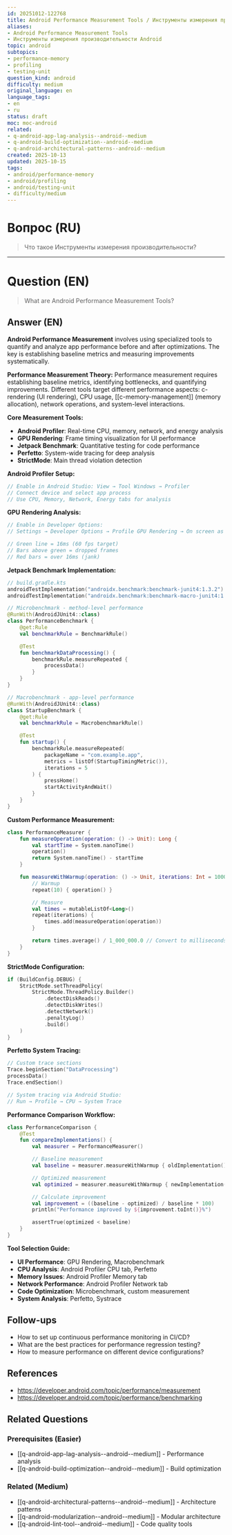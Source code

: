```yaml
---
id: 20251012-122768
title: Android Performance Measurement Tools / Инструменты измерения производительности
aliases:
- Android Performance Measurement Tools
- Инструменты измерения производительности Android
topic: android
subtopics:
- performance-memory
- profiling
- testing-unit
question_kind: android
difficulty: medium
original_language: en
language_tags:
- en
- ru
status: draft
moc: moc-android
related:
- q-android-app-lag-analysis--android--medium
- q-android-build-optimization--android--medium
- q-android-architectural-patterns--android--medium
created: 2025-10-13
updated: 2025-10-15
tags:
- android/performance-memory
- android/profiling
- android/testing-unit
- difficulty/medium
---
```


# Вопрос (RU)
> Что такое Инструменты измерения производительности?

---

# Question (EN)
> What are Android Performance Measurement Tools?

## Answer (EN)
**Android Performance Measurement** involves using specialized tools to quantify and analyze app performance before and after optimizations. The key is establishing baseline metrics and measuring improvements systematically.

**Performance Measurement Theory:**
Performance measurement requires establishing baseline metrics, identifying bottlenecks, and quantifying improvements. Different tools target different performance aspects: c-rendering (UI rendering), CPU usage, [[c-memory-management]] (memory allocation), network operations, and system-level interactions.

**Core Measurement Tools:**
- **Android Profiler**: Real-time CPU, memory, network, and energy analysis
- **GPU Rendering**: Frame timing visualization for UI performance
- **Jetpack Benchmark**: Quantitative testing for code performance
- **Perfetto**: System-wide tracing for deep analysis
- **StrictMode**: Main thread violation detection

**Android Profiler Setup:**
```kotlin
// Enable in Android Studio: View → Tool Windows → Profiler
// Connect device and select app process
// Use CPU, Memory, Network, Energy tabs for analysis
```

**GPU Rendering Analysis:**
```kotlin
// Enable in Developer Options:
// Settings → Developer Options → Profile GPU Rendering → On screen as bars

// Green line = 16ms (60 fps target)
// Bars above green = dropped frames
// Red bars = over 16ms (jank)
```

**Jetpack Benchmark Implementation:**
```kotlin
// build.gradle.kts
androidTestImplementation("androidx.benchmark:benchmark-junit4:1.3.2")
androidTestImplementation("androidx.benchmark:benchmark-macro-junit4:1.3.2")

// Microbenchmark - method-level performance
@RunWith(AndroidJUnit4::class)
class PerformanceBenchmark {
    @get:Rule
    val benchmarkRule = BenchmarkRule()

    @Test
    fun benchmarkDataProcessing() {
        benchmarkRule.measureRepeated {
            processData()
        }
    }
}

// Macrobenchmark - app-level performance
@RunWith(AndroidJUnit4::class)
class StartupBenchmark {
    @get:Rule
    val benchmarkRule = MacrobenchmarkRule()

    @Test
    fun startup() {
        benchmarkRule.measureRepeated(
            packageName = "com.example.app",
            metrics = listOf(StartupTimingMetric()),
            iterations = 5
        ) {
            pressHome()
            startActivityAndWait()
        }
    }
}
```

**Custom Performance Measurement:**
```kotlin
class PerformanceMeasurer {
    fun measureOperation(operation: () -> Unit): Long {
        val startTime = System.nanoTime()
        operation()
        return System.nanoTime() - startTime
    }

    fun measureWithWarmup(operation: () -> Unit, iterations: Int = 1000): Double {
        // Warmup
        repeat(10) { operation() }

        // Measure
        val times = mutableListOf<Long>()
        repeat(iterations) {
            times.add(measureOperation(operation))
        }

        return times.average() / 1_000_000.0 // Convert to milliseconds
    }
}
```

**StrictMode Configuration:**
```kotlin
if (BuildConfig.DEBUG) {
    StrictMode.setThreadPolicy(
        StrictMode.ThreadPolicy.Builder()
            .detectDiskReads()
            .detectDiskWrites()
            .detectNetwork()
            .penaltyLog()
            .build()
    )
}
```

**Perfetto System Tracing:**
```kotlin
// Custom trace sections
Trace.beginSection("DataProcessing")
processData()
Trace.endSection()

// System tracing via Android Studio:
// Run → Profile → CPU → System Trace
```

**Performance Comparison Workflow:**
```kotlin
class PerformanceComparison {
    @Test
    fun compareImplementations() {
        val measurer = PerformanceMeasurer()

        // Baseline measurement
        val baseline = measurer.measureWithWarmup { oldImplementation() }

        // Optimized measurement
        val optimized = measurer.measureWithWarmup { newImplementation() }

        // Calculate improvement
        val improvement = ((baseline - optimized) / baseline * 100)
        println("Performance improved by ${improvement.toInt()}%")

        assertTrue(optimized < baseline)
    }
}
```

**Tool Selection Guide:**
- **UI Performance**: GPU Rendering, Macrobenchmark
- **CPU Analysis**: Android Profiler CPU tab, Perfetto
- **Memory Issues**: Android Profiler Memory tab
- **Network Performance**: Android Profiler Network tab
- **Code Optimization**: Microbenchmark, custom measurement
- **System Analysis**: Perfetto, Systrace

## Follow-ups

- How to set up continuous performance monitoring in CI/CD?
- What are the best practices for performance regression testing?
- How to measure performance on different device configurations?

## References

- https://developer.android.com/topic/performance/measurement
- https://developer.android.com/topic/performance/benchmarking

## Related Questions

### Prerequisites (Easier)
- [[q-android-app-lag-analysis--android--medium]] - Performance analysis
- [[q-android-build-optimization--android--medium]] - Build optimization

### Related (Medium)
- [[q-android-architectural-patterns--android--medium]] - Architecture patterns
- [[q-android-modularization--android--medium]] - Modular architecture
- [[q-android-lint-tool--android--medium]] - Code quality tools